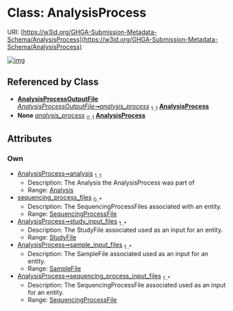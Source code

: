 
# Class: AnalysisProcess




URI: [https://w3id.org/GHGA-Submission-Metadata-Schema/AnalysisProcess](https://w3id.org/GHGA-Submission-Metadata-Schema/AnalysisProcess)


[![img](https://yuml.me/diagram/nofunky;dir:TB/class/[StudyFile],[SequencingProcessFile],[SampleFile],[AnalysisProcessOutputFile],[SequencingProcessFile]<sequencing_process_input_files%201..*-%20[AnalysisProcess],[SampleFile]<sample_input_files%201..*-%20[AnalysisProcess],[StudyFile]<study_input_files%201..*-%20[AnalysisProcess],[SequencingProcessFile]<sequencing_process_files%200..*-%20[AnalysisProcess],[Analysis]<analysis%201..1-++[AnalysisProcess],[AnalysisProcessOutputFile]++-%20analysis_process%201..1>[AnalysisProcess],[AnalysisProcessOutputFile]++-%20analysis_process(i)%200..1>[AnalysisProcess],[Analysis])](https://yuml.me/diagram/nofunky;dir:TB/class/[StudyFile],[SequencingProcessFile],[SampleFile],[AnalysisProcessOutputFile],[SequencingProcessFile]<sequencing_process_input_files%201..*-%20[AnalysisProcess],[SampleFile]<sample_input_files%201..*-%20[AnalysisProcess],[StudyFile]<study_input_files%201..*-%20[AnalysisProcess],[SequencingProcessFile]<sequencing_process_files%200..*-%20[AnalysisProcess],[Analysis]<analysis%201..1-++[AnalysisProcess],[AnalysisProcessOutputFile]++-%20analysis_process%201..1>[AnalysisProcess],[AnalysisProcessOutputFile]++-%20analysis_process(i)%200..1>[AnalysisProcess],[Analysis])

## Referenced by Class

 *  **[AnalysisProcessOutputFile](AnalysisProcessOutputFile.md)** *[AnalysisProcessOutputFile➞analysis_process](AnalysisProcessOutputFile_analysis_process.md)*  <sub>1..1</sub>  **[AnalysisProcess](AnalysisProcess.md)**
 *  **None** *[analysis_process](analysis_process.md)*  <sub>0..1</sub>  **[AnalysisProcess](AnalysisProcess.md)**

## Attributes


### Own

 * [AnalysisProcess➞analysis](AnalysisProcess_analysis.md)  <sub>1..1</sub>
     * Description: The Analysis the AnalysisProcess was part of
     * Range: [Analysis](Analysis.md)
 * [sequencing_process_files](sequencing_process_files.md)  <sub>0..\*</sub>
     * Description: The SequencingProcessFiles associated with an entity.
     * Range: [SequencingProcessFile](SequencingProcessFile.md)
 * [AnalysisProcess➞study_input_files](AnalysisProcess_study_input_files.md)  <sub>1..\*</sub>
     * Description: The StudyFile associated used as an input for an entity.
     * Range: [StudyFile](StudyFile.md)
 * [AnalysisProcess➞sample_input_files](AnalysisProcess_sample_input_files.md)  <sub>1..\*</sub>
     * Description: The SampleFile associated used as an input for an entity.
     * Range: [SampleFile](SampleFile.md)
 * [AnalysisProcess➞sequencing_process_input_files](AnalysisProcess_sequencing_process_input_files.md)  <sub>1..\*</sub>
     * Description: The SequencingProcessFile associated used as an input for an entity.
     * Range: [SequencingProcessFile](SequencingProcessFile.md)
